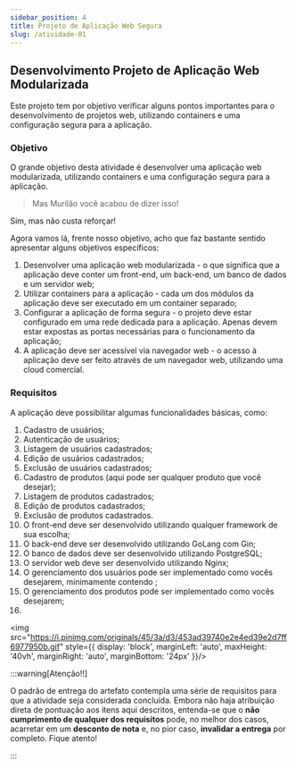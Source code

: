 ```yaml
---
sidebar_position: 4
title: Projeto de Aplicação Web Segura
slug: /atividade-01
---
```


## Desenvolvimento Projeto de Aplicação Web Modularizada

Este projeto tem por objetivo verificar alguns pontos importantes para o desenvolvimento de projetos web, utilizando containers e uma configuração segura para a aplicação.

### Objetivo

O grande objetivo desta atividade é desenvolver uma aplicação web modularizada, utilizando containers e uma configuração segura para a aplicação.

> Mas Murilão você acabou de dizer isso!

Sim, mas não custa reforçar!

Agora vamos lá, frente nosso objetivo, acho que faz bastante sentido apresentar alguns objetivos específicos:

1. Desenvolver uma aplicação web modularizada - o que significa que a aplicação deve conter um front-end, um back-end, um banco de dados e um servidor web;
2. Utilizar containers para a aplicação - cada um dos módulos da aplicação deve ser executado em um container separado;	
3. Configurar a aplicação de forma segura - o projeto deve estar configurado em uma rede dedicada para a aplicação. Apenas devem estar expostas as portas necessárias para o funcionamento da aplicação;
4. A aplicação deve ser acessível via navegador web - o acesso à aplicação deve ser feito através de um navegador web, utilizando uma cloud comercial.

### Requisitos

A aplicação deve possibilitar algumas funcionalidades básicas, como:

1. Cadastro de usuários;
2. Autenticação de usuários;
3. Listagem de usuários cadastrados;
4. Edição de usuários cadastrados;
5. Exclusão de usuários cadastrados;
6. Cadastro de produtos (aqui pode ser qualquer produto que você desejar);
7. Listagem de produtos cadastrados;
8. Edição de produtos cadastrados;
9. Exclusão de produtos cadastrados.
10. O front-end deve ser desenvolvido utilizando qualquer framework de sua escolha;
11. O back-end deve ser desenvolvido utilizando GoLang com Gin;
12. O banco de dados deve ser desenvolvido utilizando PostgreSQL;
13. O servidor web deve ser desenvolvido utilizando Nginx;
14. O gerenciamento dos usuários pode ser implementado como vocês desejarem, minimamente contendo ;
15. O gerenciamento dos produtos pode ser implementado como vocês desejarem;
16. 



<img src="https://i.pinimg.com/originals/45/3a/d3/453ad39740e2e4ed39e2d7ff6977950b.gif" style={{ display: 'block', marginLeft: 'auto', maxHeight: '40vh', marginRight: 'auto', marginBottom: '24px' }}/>

:::warning[Atenção!!]

O padrão de entrega do artefato contempla uma série de requisitos para que a atividade seja considerada concluída. Embora não haja atribuição direta de pontuação aos itens aqui descritos, entenda-se que o **não cumprimento de qualquer dos requisitos** pode, no melhor dos casos, acarretar em um **desconto de nota** e, no pior caso, **invalidar a entrega** por completo. Fique atento!

:::
